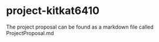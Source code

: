 # project-kitkat6410
The project proposal can be found as a markdown file called ProjectProposal.md
